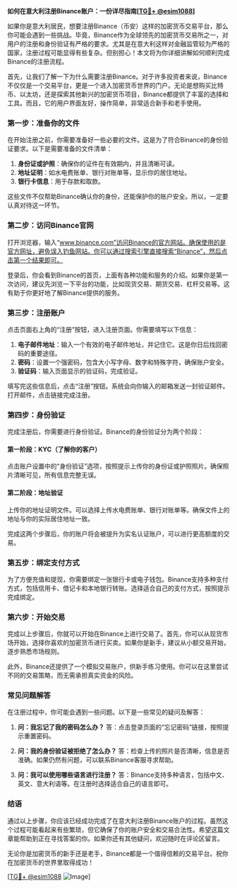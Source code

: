 **如何在意大利注册Binance账户：一份详尽指南[[TG💪+ @esim1088](https://t.me/s/esim1088)]**

如果你是意大利居民，想要注册Binance（币安）这样的加密货币交易平台，那么你可能会遇到一些挑战。毕竟，Binance作为全球领先的加密货币交易所之一，对用户的注册和身份验证有严格的要求。尤其是在意大利这样对金融监管较为严格的国家，注册过程可能显得有些复杂。但别担心！本文将为你详细讲解如何顺利完成Binance的注册流程。

首先，让我们了解一下为什么需要注册Binance。对于许多投资者来说，Binance不仅仅是一个交易平台，更是一个进入加密货币世界的门户。无论是想购买比特币、以太坊，还是探索其他新兴的加密货币项目，Binance都提供了丰富的选择和工具。而且，它的用户界面友好，操作简单，非常适合新手和老手使用。

### **第一步：准备你的文件**

在开始注册之前，你需要准备好一些必要的文件。这是为了符合Binance的身份验证要求。以下是需要准备的文件清单：

1. **身份证或护照**：确保你的证件在有效期内，并且清晰可读。
2. **地址证明**：如水电费账单、银行对账单等，显示你的居住地址。
3. **银行卡信息**：用于存款和取款。

这些文件不仅帮助Binance确认你的身份，还能保护你的账户安全。所以，一定要认真对待这一环节。

### **第二步：访问Binance官网**

打开浏览器，输入“www.binance.com”访问Binance的官方网站。确保使用的是官方网址，避免误入钓鱼网站。你可以通过搜索引擎直接搜索“Binance”，然后点击第一个结果即可。

登录后，你会看到Binance的首页，上面有各种功能和服务的介绍。如果你是第一次访问，建议先浏览一下平台的功能，比如现货交易、期货交易、杠杆交易等。这有助于你更好地了解Binance提供的服务。

### **第三步：注册账户**

点击页面右上角的“注册”按钮，进入注册页面。你需要填写以下信息：

1. **电子邮件地址**：输入一个有效的电子邮件地址，并记住它。这是你日后找回密码的重要途径。
2. **密码**：设置一个强密码，包含大小写字母、数字和特殊字符，确保账户安全。
3. **验证码**：输入页面显示的验证码，完成验证。

填写完这些信息后，点击“注册”按钮。系统会向你输入的邮箱发送一封验证邮件。打开邮件，点击链接完成注册。

### **第四步：身份验证**

完成注册后，你需要进行身份验证。Binance的身份验证分为两个阶段：

#### **第一阶段：KYC（了解你的客户）**
点击账户设置中的“身份验证”选项，按照提示上传你的身份证或护照照片。确保照片清晰可见，所有信息完整无误。

#### **第二阶段：地址验证**
上传你的地址证明文件。可以选择上传水电费账单、银行对账单等。确保文件上的地址与你的实际居住地址一致。

完成这两个步骤后，你的账户将会被提升为实名认证账户，可以进行更高额度的交易。

### **第五步：绑定支付方式**

为了方便充值和提现，你需要绑定一张银行卡或电子钱包。Binance支持多种支付方式，包括信用卡、借记卡和本地银行转账。选择适合自己的支付方式，按照提示完成绑定。

### **第六步：开始交易**

完成以上步骤后，你就可以开始在Binance上进行交易了。首先，你可以从现货市场开始，选择你喜欢的加密货币进行买卖。如果你是新手，建议从小额交易开始，逐步熟悉市场规则。

此外，Binance还提供了一个模拟交易账户，供新手练习使用。你可以在这里尝试不同的交易策略，而无需承担真实资金的风险。

### **常见问题解答**

在注册过程中，你可能会遇到一些问题。以下是一些常见的疑问及解答：

1. **问：我忘记了我的密码怎么办？**
   答：点击登录页面的“忘记密码”链接，按照提示重置密码。

2. **问：我的身份验证被拒绝了怎么办？**
   答：检查上传的照片是否清晰，信息是否准确。如果仍然有问题，可以联系Binance客服寻求帮助。

3. **问：我可以使用哪些语言进行注册？**
   答：Binance支持多种语言，包括中文、英文、意大利语等。在注册时选择适合自己的语言即可。

### **结语**

通过以上步骤，你应该已经成功完成了在意大利注册Binance账户的过程。虽然这个过程可能看起来有些繁琐，但它确保了你的账户安全和交易合法性。希望这篇文章能帮助到正在寻找答案的你。如果你还有其他疑问，欢迎随时在评论区留言。

无论你是加密货币的新手还是老手，Binance都是一个值得信赖的交易平台。祝你在加密货币的世界里取得成功！

[[TG💪+ @esim1088](https://t.me/s/esim1088) ![Image](https://i.postimg.cc/4NQfJmqS/Snipaste-2025-05-13-00-14-12.png)]